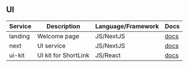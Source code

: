## UI

| Service  | Description                          | Language/Framework        | Docs                                         |
|----------|--------------------------------------|---------------------------|----------------------------------------------|
| landing  | Welcome page                         | JS/NextJS                 | [docs](./ui/landing/README.md)               |
| next     | UI service                           | JS/NextJS                 | [docs](./ui/next/README.md)                  |
| ui-kit   | UI kit for ShortLink                 | JS/React                  | [docs](./ui/ui-kit/README.md)                |